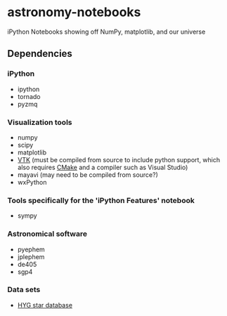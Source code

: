 astronomy-notebooks
===================

iPython Notebooks showing off NumPy, matplotlib, and our universe

Dependencies
------------

### iPython
- ipython
- tornado
- pyzmq

### Visualization tools
- numpy
- scipy
- matplotlib
- [VTK][vtk] (must be compiled from source to include python support, which also requires [CMake][cmake] and a compiler such as Visual Studio)
- mayavi (may need to be compiled from source?)
- wxPython

### Tools specifically for the 'iPython Features' notebook
- sympy

### Astronomical software
- pyephem
- jplephem
- de405
- sgp4

### Data sets
- [HYG star database][hyg]

[vtk]: http://www.vtk.org/VTK/resources/software.html
[cmake]: http://www.cmake.org/
[hyg]: https://github.com/astronexus/HYG-Database
